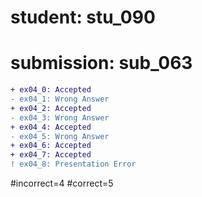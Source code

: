 # student: stu_090
# submission: sub_063

```diff
+ ex04_0: Accepted
- ex04_1: Wrong Answer
+ ex04_2: Accepted
- ex04_3: Wrong Answer
+ ex04_4: Accepted
- ex04_5: Wrong Answer
+ ex04_6: Accepted
+ ex04_7: Accepted
! ex04_8: Presentation Error
```
#incorrect=4
#correct=5
